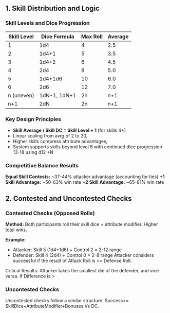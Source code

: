 

## 1. Skill Distribution and Logic

### Skill Levels and Dice Progression

| Skill Level | Dice Formula | Max Roll | Average |
| ----------- | ------------ | -------- | ------- |
| 1           | 1d4          | 4        | 2.5     |
| 2           | 1d4+1        | 5        | 3.5     |
| 3           | 1d4+2        | 6        | 4.5     |
| 4           | 2d4          | 8        | 5.0     |
| 5           | 1d4+1d6      | 10       | 6.0     |
| 6           | 2d6          | 12       | 7.0     |
| n (uneven)  | 1dN-1, 1dN+1 | 2n       | n+1     |
| n+1         | 2dN          | 2n       | n+1     |

### Key Design Principles

- **Skill Average / Skill DC = Skill Level + 1** (for skills 4+)
- Linear scaling from avrg of 2 to 20,
- Higher skills compress attribute advantages,
- System supports skills beyond level 6 with continued dice progression 13-18 using d12 +N

### Competitive Balance Results

**Equal Skill Contests:** ~37-44% attacker advantage (accounting for ties) **+1 Skill Advantage:** ~50-63% win rate **+2 Skill Advantage:** ~65-81% win rate

## 2. Contested and Uncontested Checks

### Contested Checks (Opposed Rolls)

**Method:** Both participants roll their skill dice + attribute modifier. Higher total wins.

**Example:**

- Attacker: Skill 5 (1d4+1d6) + Control 2 = 2-12 range
- Defender: Skill 4 (2d4) + Control 0 = 2-8 range
Attacker considers successful if the result of Attack Roll is >= Defense Roll.

Critical Results:
Attacker takes the smallest die of the defender, and vice versa. 
If Difference is >

### Uncontested Checks 
Uncontested checks follow a similar structure:
Success>= SkillDice+AttributeModifier+Bonuses Vs DC. 

